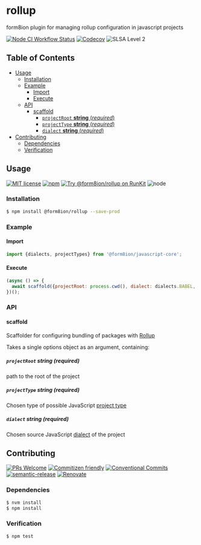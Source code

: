 # rollup

form8ion plugin for managing rollup configuration in javascript projects

<!--status-badges start -->

[![Node CI Workflow Status][github-actions-ci-badge]][github-actions-ci-link]
[![Codecov][coverage-badge]][coverage-link]
![SLSA Level 2][slsa-badge]

<!--status-badges end -->

## Table of Contents

* [Usage](#usage)
  * [Installation](#installation)
  * [Example](#example)
    * [Import](#import)
    * [Execute](#execute)
  * [API](#api)
    * [scaffold](#scaffold)
      * [`projectRoot` __string__ (_required_)](#projectroot-string-required)
      * [`projectType` __string__ (_required_)](#projecttype-string-required)
      * [`dialect` __string__ (_required_)](#dialect-string-required)
* [Contributing](#contributing)
  * [Dependencies](#dependencies)
  * [Verification](#verification)

## Usage

<!--consumer-badges start -->

[![MIT license][license-badge]][license-link]
[![npm][npm-badge]][npm-link]
[![Try @form8ion/rollup on RunKit][runkit-badge]][runkit-link]
![node][node-badge]

<!--consumer-badges end -->

### Installation

```sh
$ npm install @form8ion/rollup --save-prod
```

### Example

#### Import

```javascript
import {dialects, projectTypes} from '@form8ion/javascript-core';
```

#### Execute

```javascript
(async () => {
  await scaffold({projectRoot: process.cwd(), dialect: dialects.BABEL, projectType: projectTypes.PACKAGE});
})();
```

### API

#### scaffold

Scaffolder for configuring bundling of packages with [Rollup](https://rollupjs.org/guide/en/)

Takes a single options object as an argument, containing:

##### `projectRoot` __string__ (_required_)

path to the root of the project

##### `projectType` __string__ (_required_)

Chosen type of possible JavaScript [project type](https://github.com/form8ion/javascript-core#projecttypes)

##### `dialect` __string__ (_required_)

Chosen source JavaScript [dialect](https://github.com/form8ion/javascript-core#dialects)
of the project

## Contributing

<!--contribution-badges start -->

[![PRs Welcome][PRs-badge]][PRs-link]
[![Commitizen friendly][commitizen-badge]][commitizen-link]
[![Conventional Commits][commit-convention-badge]][commit-convention-link]
[![semantic-release][semantic-release-badge]][semantic-release-link]
[![Renovate][renovate-badge]][renovate-link]

<!--contribution-badges end -->

### Dependencies

```sh
$ nvm install
$ npm install
```

### Verification

```sh
$ npm test
```

[PRs-link]: http://makeapullrequest.com

[PRs-badge]: https://img.shields.io/badge/PRs-welcome-brightgreen.svg

[commitizen-link]: http://commitizen.github.io/cz-cli/

[commitizen-badge]: https://img.shields.io/badge/commitizen-friendly-brightgreen.svg

[commit-convention-link]: https://conventionalcommits.org

[commit-convention-badge]: https://img.shields.io/badge/Conventional%20Commits-1.0.0-yellow.svg

[semantic-release-link]: https://github.com/semantic-release/semantic-release

[semantic-release-badge]: https://img.shields.io/badge/semantic--release-angular-e10079?logo=semantic-release

[renovate-link]: https://renovatebot.com

[renovate-badge]: https://img.shields.io/badge/renovate-enabled-brightgreen.svg?logo=renovatebot

[github-actions-ci-link]: https://github.com/form8ion/rollup/actions?query=workflow%3A%22Node.js+CI%22+branch%3Amaster

[github-actions-ci-badge]: https://github.com/form8ion/rollup/workflows/Node.js%20CI/badge.svg

[license-link]: LICENSE

[license-badge]: https://img.shields.io/github/license/form8ion/rollup.svg

[npm-link]: https://www.npmjs.com/package/@form8ion/rollup

[npm-badge]: https://img.shields.io/npm/v/@form8ion/rollup.svg

[runkit-link]: https://npm.runkit.com/@form8ion/rollup

[runkit-badge]: https://badge.runkitcdn.com/@form8ion/rollup.svg

[node-badge]: https://img.shields.io/node/v/@form8ion/rollup?logo=node.js

[coverage-link]: https://codecov.io/github/form8ion/rollup

[coverage-badge]: https://img.shields.io/codecov/c/github/form8ion/rollup?logo=codecov

[slsa-badge]: https://slsa.dev/images/gh-badge-level2.svg
